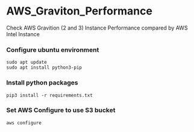 # AWS_Graviton_Performance
Check AWS Gravition (2 and 3) Instance Performance compared by AWS Intel Instance


### Configure ubuntu environment
```
sudo apt update
sudo apt install python3-pip
```

### Install python packages
```
pip3 install -r requirements.txt
```

### Set AWS Configure to use S3 bucket
```
aws configure
```
